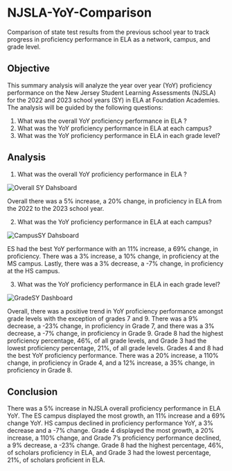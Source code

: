 # NJSLA-YoY-Comparison
Comparison of state test results from the previous school year to track progress in proficiency performance in ELA as a network, campus, and grade level. 

## Objective

This summary analysis will analyze the year over year (YoY) proficiency performance on the New Jersey Student Learning Assessments (NJSLA) for the 2022 and 2023 school years (SY) in ELA at Foundation Academies. The analysis will be guided by the following questions:

1. What was the overall YoY proficiency performance in ELA ?
2. What was the YoY proficiency performance in ELA at each campus?
3. What was the YoY proficiency performance in ELA in each grade level?

## Analysis

1. What was the overall YoY proficiency performance in ELA ?

![Overall SY Dahsboard](https://github.com/Scipio94/NJSLA-YoY-Comparison/assets/112409778/8e2f26af-5ab6-4b79-ace8-55656a116294)

Overall there was a 5% increase, a 20% change, in proficiency in ELA from the 2022 to the 2023 school year. 


2. What was the YoY proficiency performance in ELA at each campus?

![CampusSY Dahsboard](https://github.com/Scipio94/NJSLA-YoY-Comparison/assets/112409778/690d07cf-5179-4733-bf3e-80f080e48ebb)

ES had the best YoY performance with an 11% increase, a 69% change, in proficiency. There was a 3% increase, a 10% change, in proficiency at the MS campus. Lastly, there was a 3% decrease, a -7% change, in proficiency at the HS campus.


3. What was the YoY proficiency performance in ELA in each grade level?

![GradeSY Dashboard](https://github.com/Scipio94/NJSLA-YoY-Comparison/assets/112409778/10129bf0-38c4-4dcc-8384-8864918424d5)

Overall, there was a positive trend in YoY proficiency performance amongst grade levels with the exception of grades 7 and 9. There was a 9% decrease, a -23% change, in proficiency in Grade 7, and there was a 3% decrease, a -7% change, in proficiency in Grade 9. Grade 8 had the highest proficiency percentage, 46%, of all grade levels, and Grade 3 had the lowest proficiency percentage, 21%, of all grade levels. Grades 4 and 8 had the best YoY proficiency performance. There was a 20% increase, a 110% change, in proficiency in Grade 4, and a 12% increase, a 35% change, in proficiency in Grade 8.

## Conclusion

There was a 5% increase in NJSLA overall proficiency performance in ELA YoY. The ES campus displayed the most growth, an 11% increase  and  a 69% change YoY. HS campus declined in proficiency performance YoY,  a 3% decrease and a -7% change. Grade 4 displayed the most growth, a 20% increase, a 110% change, and Grade 7’s proficiency performance declined, a 9% decrease, a -23% change. Grade 8 had the highest percentage, 46%, of scholars proficiency in ELA, and Grade 3 had the lowest percentage, 21%, of scholars proficient in ELA. 




